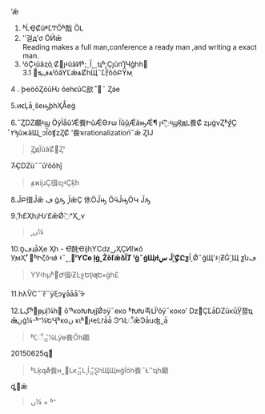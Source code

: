 ʼǣ  
1. ʱĹҾȻûʶĽͲӦʱ䣬 ӦԼ   
2. ʹʹ걸дʹơ ӦӢǣ               
Reading makes a full man,conference a ready man ,and writing a exact man.     
3. ʲôҪͨʵ֤ûãȥô֪ Ȼ߼ȷʵûãͶʱ;˷Ϊ˲˷ҵʱ;Ҫȷûпʼ֮ǰЧģһһ߼    
3.1 ߼ƽڣ֪ѧʲôãƳĽǣѧȻһЩ˵ĽΪ֪ʲôôԲŸмֵ 
 

4 . ϸҽöôȤôûǶ ôеһϵûСֻ㰴˵֮󣬶˵ Ȥáе  

5.ͷϵĻǡ˲šеԣϸһҲǺеġ   

6.˵ȤǱ顣ʵϣ
ӦýΪǻûʼǼ飬ԻûǼϴ۶ѡ
Ϊûۣû֤ǼãԣǼ¶
ȷʵܴ߱ʵϣܶķԭԼ飬Ȼ
ȥµġνȤʱջ֣ᷢҪ
ͬ۲ϡûжãЩ˾ͻΪöʧȥȤȻ
ʼ飬ҡrationalization֮˵ǣ
ȤĲ  
 > ۣȤԭΪûãȻ͸Ȥˡ
 
7.̶ҪǱù˵˵ûʲôôһĵ
> ۣѧϰĳɹҪ㣬ͼ֣ȷʵҪķ֮һ  

8.ĴԲ㣬Ĵǣ
ڣ ġԡ ˼ָΪǣҪ
㲻ӦĴԣ ӦӵĴԣӦԿ
Ĵԡ  

9.ܹʹ࣬һ£Ҳһ¡Ƕʹ£ǣǾ߳ˣҲ˽ѵ  
> ۣ˻ں¼

10.ڡסܾܲɹֻǡҲе
Ҳһ - Ҽ֮䣨ҼĳһֵƳСǳ˱رҲҪͶſϰõ  
УֻмҲʹ
ڲͬͬʱԻζôױǿ
ʵ˵˾ͺܼ򵥣**ˡƳС֮ɵ
ļġֻ˲ŻõľǣձΪȾ
ˡġ˵ġЩıɫسܸ
Ĵʹۣ̹ȻԸƺ**ܻΪ
Ǿ˵ģЩʹ۶ٳƵǴߴۣЩ
ƺնڡ

> ƳУʵһµʱ򣬳֮Ժ㣬ᶨƵĿջԵţᶨƣԵءģһ£

11.һλѶС˵
֮ᡷ֮˵ӱξͻɣǡǡǡܳ
֮ᡱ

12.Լڲʱᵽµļ¼һ޴
ôʹʱĸоԽԽȷǰǾͽÿ˶еĸо
ʱԽԽ족ԼΪʲôÿ˶ĸоĸоʹ
ǲܶ಻ҪĽǡǱûκΰֻܴӰ졣ҵ
ǣֻڹ̵ġ¼-ʱ־¼ԵҶʱĸоڹ
κιʱ򣬶ȷʵеĿꡱǡǡ
ϿԴĿ꣬ǣϿǡսʤ˽ǡ

> ʱĽ꣬⣬¼Լÿɵ飬Ӧһ顣


20150625գܽ᣺

> ʱԼķգǿͨ飬н˽⵽Լкܶ⣬Լ˼ĺܶ⣬ⱾһЩЩнģĺõһ飬˵Ƚʺҵһ顣

ȡ߼ǣ
>ں¼ + ʱ־
































 
  